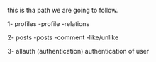 this is tha path we are going to follow.


1- profiles
    -profile
    -relations

2- posts
    -posts
    -comment
    -like/unlike

3- allauth (authentication)
    authentication of user